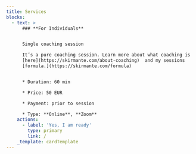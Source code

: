 ```yaml
---
title: Services
blocks:
  - text: >
      ### **For Individuals**


      Single coaching session

      It’s a pure coaching session. Learn more about what coaching is 
      [here](https://skirmante.com/about-coaching)  and my sessions 
      [formula.](https://skirmante.com/formula)


      * Duration: 60 min

      * Price: 50 EUR

      * Payment: prior to session

      * Type: **Online**, **Zoom**
    actions:
      - label: 'Yes, I am ready'
        type: primary
        link: /
    _template: cardTemplate
---
```


